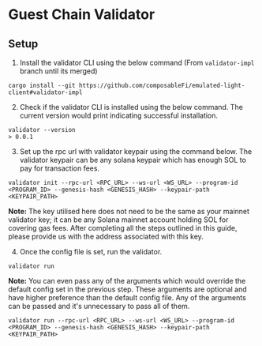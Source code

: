 # Guest Chain Validator

## Setup

1. Install the validator CLI using the below command (From `validator-impl` branch until its merged) 
```
cargo install --git https://github.com/composableFi/emulated-light-client#validator-impl
```
2. Check if the validator CLI is installed using the below command. The current version would print indicating successful installation.
```
validator --version
> 0.0.1
```
3. Set up the rpc url with validator keypair using the command below. The validator keypair can be any solana keypair which has enough SOL to pay for transaction fees.
```
validator init --rpc-url <RPC_URL> --ws-url <WS_URL> --program-id <PROGRAM_ID> --genesis-hash <GENESIS_HASH> --keypair-path <KEYPAIR_PATH>
```
**Note:** The key utilised here does not need to be the same as your mainnet validator key; it can be any Solana mainnet account holding SOL for covering gas fees. After completing all the steps outlined in this guide, please provide us with the address associated with this key.

4. Once the config file is set, run the validator. 
```
validator run
```
**Note:** You can even pass any of the arguments which would override the default config set in the previous step. These arguments are
optional and have higher preference than the default config file. Any of the arguments can be passed and it's unnecessary to pass
all of them.
```
validator run --rpc-url <RPC_URL> --ws-url <WS_URL> --program-id <PROGRAM_ID> --genesis-hash <GENESIS_HASH> --keypair-path <KEYPAIR_PATH>
```

